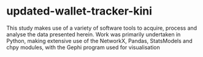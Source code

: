 # updated-wallet-tracker-kini
This study makes use of a variety of software tools to acquire, process and analyse the data presented herein. Work was primarily undertaken in Python, making extensive use of the NetworkX, Pandas, StatsModels and chpy modules, with the Gephi program used for visualisation
